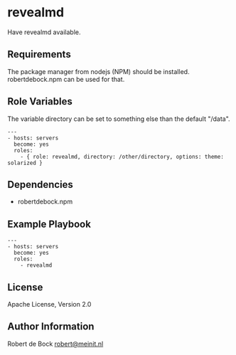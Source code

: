revealmd
=========

Have revealmd available.

Requirements
------------

The package manager from nodejs (NPM) should be installed. robertdebock.npm can be used for that.

Role Variables
--------------

The variable directory can be set to something else than the default "/data".

```
---
- hosts: servers
  become: yes
  roles:
    - { role: revealmd, directory: /other/directory, options: theme: solarized }
```

Dependencies
------------

- robertdebock.npm

Example Playbook
----------------

```
---
- hosts: servers
  become: yes
  roles:
    - revealmd
```

License
-------

Apache License, Version 2.0

Author Information
------------------

Robert de Bock <robert@meinit.nl>
